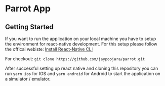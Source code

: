 # Parrot App

## Getting Started

If you want to run the application on your local machine you have to setup the environment for react-native development. For this setup please follow the offical webiste: [Install React-Native CLI](https://reactnative.dev/docs/environment-setup)

For checkout: `git clone https://github.com/jaypoojara/parrot.git`

After successful setting up react native and cloning this repository you can run `yarn ios` for IOS and `yarn android` for Android to start the application on a simulator / emulator.
